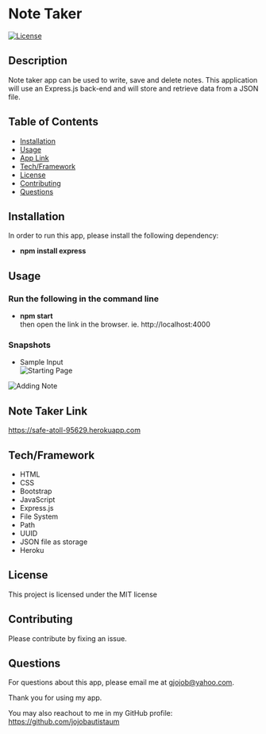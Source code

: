 
  # Note Taker
  [![License](https://img.shields.io/badge/License-MIT-brightgreen.svg)](https://opensource.org/licenses/MIT)

  ## Description
  Note taker app can be used to write, save and delete notes. This application will use an Express.js back-end and will store and retrieve data from a JSON file.

  ## Table of Contents
  * [Installation](#installation) 
  * [Usage](#usage) 
  * [App Link](#link)
  * [Tech/Framework](#tech)
  * [License](#license)
  * [Contributing](#contributing) 
  * [Questions](#questions)

  ## Installation <a id="installation"></a>
  In order to run this app, please install the following dependency: <br />
  * **npm install express**

  ## Usage <a id="usage"></a> 
  ### Run the following in the command line
  * **npm start** <br/>
  then open the link in the browser. ie. http://localhost:4000

  ### Snapshots
  * Sample Input <br />
  ![Starting Page](https://user-images.githubusercontent.com/90885263/147195835-3eed7880-6ece-4e79-9a0b-d82091edb53e.png)


  ![Adding Note](https://user-images.githubusercontent.com/90885263/147196132-28c1c3d8-bece-45cc-b7eb-af7a75c0cca5.png)

  ## Note Taker Link <a id="link"></a>
 https://safe-atoll-95629.herokuapp.com

  ## Tech/Framework <a id="tech"></a>
  * HTML
  * CSS
  * Bootstrap
  * JavaScript
  * Express.js
  * File System
  * Path
  * UUID
  * JSON file as storage
  * Heroku
  
  ## License <a id="license"></a>
  This project is licensed under the MIT license

  ## Contributing <a id="contributing"></a>
  Please contribute by fixing an issue.

  ## Questions <a id="questions"></a>
  For questions about this app, please email me at gjojob@yahoo.com.
  
  Thank you for using my app.

  You may also reachout to me in my GitHub profile: https://github.com/jojobautistaum
